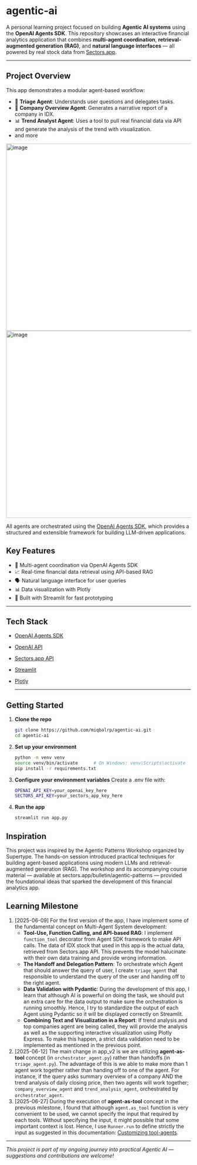 # agentic-ai

A personal learning project focused on building **Agentic AI systems** using the **OpenAI Agents SDK**. This repository showcases an interactive financial analytics application that combines **multi-agent coordination**, **retrieval-augmented generation (RAG)**, and **natural language interfaces** — all powered by real stock data from [Sectors.app](https://sectors.app).

---

## Project Overview

This app demonstrates a modular agent-based workflow:

- 🧭 **Triage Agent**: Understands user questions and delegates tasks.
- 🧾 **Company Overview Agent**: Generates a narrative report of a company in IDX.
- 📊 **Trend Analyst Agent**: Uses a tool to pull real financial data via API and generate the analysis of the trend with visualization.
- and more

<img width="510" alt="image" src="https://github.com/user-attachments/assets/10e783b8-68ca-41e4-ae81-6ba4def58ce7" /> <img width="510" alt="image" src="https://github.com/user-attachments/assets/142f4d8e-715c-4419-93c8-e6a1fcddc7d1" />




All agents are orchestrated using the [OpenAI Agents SDK](https://platform.openai.com/docs/assistants/overview), which provides a structured and extensible framework for building LLM-driven applications.

## Key Features

- 🧠 Multi-agent coordination via OpenAI Agents SDK
- 📈 Real-time financial data retrieval using API-based RAG
- 🗣️ Natural language interface for user queries
- 📊 Data visualization with Plotly
- 🧪 Built with Streamlit for fast prototyping

---

## Tech Stack

- [OpenAI Agents SDK](https://platform.openai.com/docs/assistants/overview)
- [OpenAI API](https://platform.openai.com/)
- [Sectors.app API](https://sectors.app)
- [Streamlit](https://streamlit.io/)
- [Plotly](https://plotly.com/python/)

  ---

## Getting Started

1. **Clone the repo**
   ```bash
   git clone https://github.com/miqbalrp/agentic-ai.git
   cd agentic-ai
2. **Set up your environment**
   ```bash
   python -m venv venv
   source venv/bin/activate      # On Windows: venv\Scripts\activate
   pip install -r requirements.txt
3. **Configure your environment variables**
   Create a .env file with:
   ```bash
   OPENAI_API_KEY=your_openai_key_here
   SECTORS_API_KEY=your_sectors_app_key_here
4. **Run the app**
   ```bash
   streamlit run app.py

## Inspiration
This project was inspired by the Agentic Patterns Workshop organized by Supertype. The hands-on session introduced practical techniques for building agent-based applications using modern LLMs and retrieval-augmented generation (RAG). The workshop and its accompanying course material — available at sectors.app/bulletin/agentic-patterns — provided the foundational ideas that sparked the development of this financial analytics app. 

## Learning Milestone
1. [2025-06-09] For the first version of the app, I have implement some of the fundamental concept on Multi-Agent System development:
   - **Tool-Use, Function Calling, and API-based RAG**: I implement `function_tool` decorator from Agent SDK framework to make API calls. The data of IDX stock that used in this app is the actual data, retrieved from Sectors.app API. This prevents the model halucinate with their own data training and provide wrong information.
   - **The Handoff and Delegation Pattern**: To orchestrate which Agent that should answer the query of user, I create `triage_agent` that responsible to understand the query of the user and handing off to the right agent.
   - **Data Validation with Pydantic**: During the development of this app, I learn that although AI is powerful on doing the task, we should put an extra care for the data output to make sure the orchestration is running smoothly. Hence, I try to standardize the output of each Agent using Pydantic so it will be displayed correctly on Streamlit. 
   - **Combining Text and Visualization in a Report**: If trend analysis and top companies agent are being called, they will provide the analysis as well as the supporting interactive visualization using Plotly Express. To make this happen, a strict data validation need to be implemented as mentioned in the previous point.
2. [2025-06-12] The main change in app_v2 is we are utilizing **agent-as-tool** concept (in `orchestrator_agent.py`) rather than handoffs (in `triage_agent.py`). The advantage of this is we able to make more than 1 agent work together rather than handing off to one of the agent. For instance, if the query asks summary overview of a company AND the trend analysis of daily closing price, then two agents will work together; `company_overview_agent` and `trend_analysis_agent`, orchestrated by `orchestrator_agent`. 
3. [2025-06-27] During the execution of **agent-as-tool** concept in the previous milestone, I found that although `agent.as_tool` function is very convenient to be used, we cannot specify the input that required by each tools. Without specifying the input, it might possible that some important context is lost. Hence, I use `Runner.run` to define strictly the input as suggested in this documentation: [Customizing tool-agents](https://openai.github.io/openai-agents-python/tools/#customizing-tool-agents).


---
*This project is part of my ongoing journey into practical Agentic AI — suggestions and contributions are welcome!*
